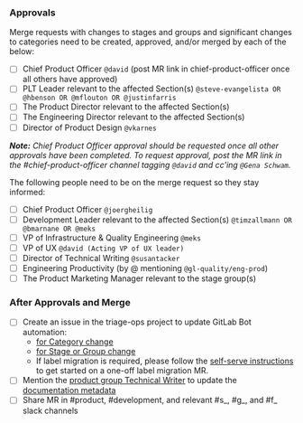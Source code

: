 <!--

Describe the change and rationale here.

-->

### Approvals

Merge requests with changes to stages and groups and significant
changes to categories need to be created, approved, and/or merged
by each of the below:

- [ ] Chief Product Officer `@david` (post MR link in chief-product-officer once all others have approved)
- [ ] PLT Leader relevant to the affected Section(s) `@steve-evangelista OR @hbenson OR @mflouton OR @justinfarris`
- [ ] The Product Director relevant to the affected Section(s)
- [ ] The Engineering Director relevant to the affected Section(s)
- [ ] Director of Product Design `@vkarnes`

_**Note:** Chief Product Officer approval should be requested once all other approvals have been completed. To request approval, post the MR link in the #chief-product-officer channel tagging `@david` and cc'ing `@Gena Schwam`._

The following people need to be on the merge request so they stay informed:

- [ ] Chief Product Officer `@joergheilig`
- [ ] Development Leader relevant to the affected Section(s) `@timzallmann OR @bmarnane OR @meks`
- [ ] VP of Infrastructure & Quality Engineering `@meks`
- [ ] VP of UX `@david (Acting VP of UX leader)`
- [ ] Director of Technical Writing `@susantacker`
- [ ] Engineering Productivity (by @ mentioning `@gl-quality/eng-prod`)
- [ ] The Product Marketing Manager relevant to the stage group(s)

### After Approvals and Merge

- [ ] Create an issue in the triage-ops project to update GitLab Bot automation:
  - [for Category change](https://gitlab.com/gitlab-org/quality/triage-ops/-/issues/new?issuable_template=category-label-change)
  - [for Stage or Group change](https://gitlab.com/gitlab-org/quality/triage-ops/-/issues/new?issuable_template=stage-or-group-label-change)
  - If label migration is required, please follow the [self-serve instructions](https://about.gitlab.com/handbook/engineering/quality/engineering-productivity/workflow-automation#one-off-label-migrations) to get started on a one-off label migration MR.
- [ ] Mention the [product group Technical Writer](https://about.gitlab.com/handbook/product/ux/technical-writing/#designated-technical-writers) to update the [documentation metadata](https://docs.gitlab.com/ee/development/documentation/#stage-and-group-metadata)
- [ ] Share MR in #product, #development, and relevant #s_, #g_, and #f_ slack channels

<!--
Changes that require executive approval include:
- Changes to a stage, group, or category name
- Removal or addition of a stage, group, or category

Changes that require approval only from the relevant Product Director include:
- Changing a category maturity date
- Changes to section or group member lists
- Changes to a category vision page

More information can be found in the Category Change section:
https://about.gitlab.com/handbook/product/categories/#changes

-->
